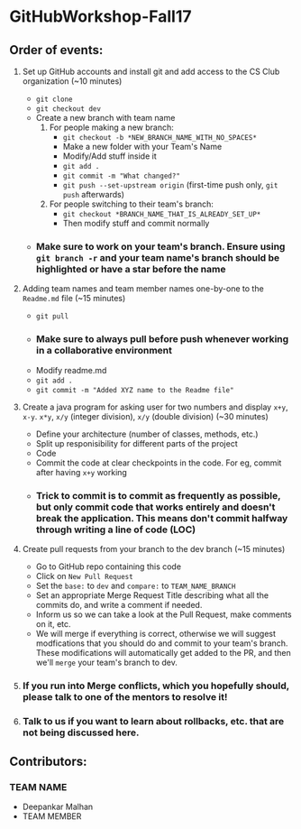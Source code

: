 # GitHubWorkshop-Fall17

## Order of events:

1. Set up GitHub accounts and install git and add access to the CS Club organization (~10 minutes)
   * ```git clone```
   * ```git checkout dev```
   * Create a new branch with team name
      1. For people making a new branch:
         * ```git checkout -b *NEW_BRANCH_NAME_WITH_NO_SPACES*```
         * Make a new folder with your Team's Name
         * Modify/Add stuff inside it
         * ```git add .```
         * ```git commit -m "What changed?"```
         * ```git push --set-upstream origin``` (first-time push only, ```git push``` afterwards)
      2. For people switching to their team's branch:
         * ```git checkout *BRANCH_NAME_THAT_IS_ALREADY_SET_UP*```
         * Then modify stuff and commit normally
   * ### Make sure to work on your team's branch. Ensure using ```git branch -r``` and your team name's branch should be highlighted or have a star before the name

2. Adding team names and team member names one-by-one to the ```Readme.md``` file (~15 minutes)
   * ```git pull```
   * ### Make sure to always pull before push whenever working in a collaborative environment
   * Modify readme.md
   * ```git add .```
   * ```git commit -m "Added XYZ name to the Readme file"```

3. Create a java program for asking user for two numbers and display ```x+y```, ```x-y```. ```x*y```, ```x/y``` (integer division), ```x/y``` (double division) (~30 minutes)
   * Define your architecture (number of classes, methods, etc.)
   * Split up responisibility for different parts of the project
   * Code
   * Commit the code at clear checkpoints in the code. For eg, commit after having ```x+y``` working
   * ### Trick to commit is to commit as frequently as possible, but only commit code that works entirely and doesn't break the application. This means don't commit halfway through writing a line of code (LOC)

4. Create pull requests from your branch to the dev branch (~15 minutes)
   * Go to GitHub repo containing this code
   * Click on ```New Pull Request```
   * Set the ```base:``` to ```dev``` and ```compare:``` to ```TEAM_NAME_BRANCH```
   * Set an appropriate Merge Request Title describing what all the commits do, and write a comment if needed.
   * Inform us so we can take a look at the Pull Request, make comments on it, etc.
   * We will merge if everything is correct, otherwise we will suggest modfications that you should do and commit to your team's branch. These modifications will automatically get added to the PR, and then we'll ```merge``` your team's branch to dev.

5. ### If you run into Merge conflicts, which you hopefully should, please talk to one of the mentors to resolve it!

6. ### Talk to us if you want to learn about rollbacks, etc. that are not being discussed here.


## Contributors:

### TEAM NAME

* Deepankar Malhan
* TEAM MEMBER
